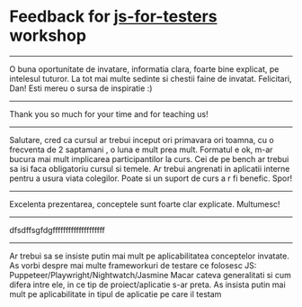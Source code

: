 # Feedback for [js-for-testers](https://github.com/danrusu/js-for-testers) workshop


***
O buna oportunitate de invatare, informatia clara, foarte bine explicat, pe intelesul tuturor. La tot mai multe sedinte si chestii faine de invatat. Felicitari, Dan! Esti mereu o sursa de inspiratie :)

***
Thank you so much for your time and for teaching us! 

***
Salutare, cred ca cursul ar trebui inceput ori primavara ori toamna, cu o frecventa de 2 saptamani , o luna e mult prea mult. Formatul e ok, m-ar bucura mai mult implicarea participantilor la curs.
Cei de pe bench ar trebui sa isi faca obligatoriu cursul si temele. Ar trebui angrenati in aplicatii interne pentru a usura viata colegilor. Poate si un suport de curs a r fi benefic. Spor!

***
Excelenta prezentarea, conceptele sunt foarte clar explicate. Multumesc!

***
dfsdffsgfdgffffffffffffffffffff
***
Ar trebui sa se insiste putin mai mult pe aplicabilitatea conceptelor invatate.
As vorbi despre mai multe frameworkuri de testare ce folosesc JS: Puppeteer/Playwright/Nightwatch/Jasmine
Macar cateva generalitati si cum difera intre ele, in ce tip de proiect/aplicatie s-ar preta. As insista putin mai mult pe aplicabilitate in tipul de aplicatie pe care il testam